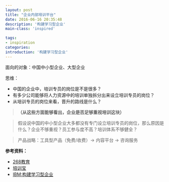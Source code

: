 ```yaml
---
layout: post
title: "企业内部培训平台"
date: 2016-06-16 20:35:48
description: '构建学习型企业'
main-class: 'inspired'

tags:
- inspiration
categories:
introduction: '构建学习型企业'
---
```


面向的对象：中国中小型企业、大型企业

思维：

>
* 中国的企业中，培训专员的岗位是不是很多？ 
* 有多少公司能够将人力资源中的培训单独拆分出来设立培训专员的岗位？
* 从培训专员的岗位来看，晋升的路线是什么？

> **（从这些方面能够看出，企业是否足够重视培训这块）**

> 假设说中国的中小型企业大多都没有专门设立培训专员的岗位，那么原因是什么？企业不够重视？员工参与度不高？培训体系不够健全？

>产品战略：工具型产品（免费/收费）-> 内容平台 -> 咨询服务


**参考资料：**

- [268教育](http://www.268xue.com)
- [培训宝](http://www.91pxb.com/peixunbao.php?mod=system&do=index&viewtype=about&lx=price)
- [IBM:构建学习型企业](https://www-935.ibm.com/services/multimedia/learning.pdf)
